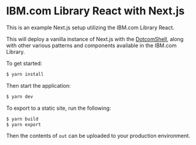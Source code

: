 # IBM.com Library React with Next.js

This is an example Next.js setup utilizing the IBM.com Library React. 

This will deploy a vanilla instance of Next.js with the
[DotcomShell](https://github.com/carbon-design-system/ibm-dotcom-library/blob/master/packages/react/src/components/DotcomShell/README.md), 
along with other various patterns and components available in the IBM.com Library. 


To get
started:

```bash
$ yarn install
```

Then start the application:

```bash
$ yarn dev
```

To export to a static site, run the following:

```bash
$ yarn build
$ yarn export
```

Then the contents of `out` can be uploaded to your production environment.
